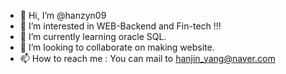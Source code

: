- 👋 Hi, I’m @hanzyn09
- 👀 I’m interested in WEB-Backend and Fin-tech !!!
- 🌱 I’m currently learning oracle SQL.
- 💞️ I’m looking to collaborate on making website.
- 📫 How to reach me : You can mail to hanjin_yang@naver.com

<!---
hanzyn09/hanzyn09 is a ✨ special ✨ repository because its `README.md` (this file) appears on your GitHub profile.
You can click the Preview link to take a look at your changes.
--->
